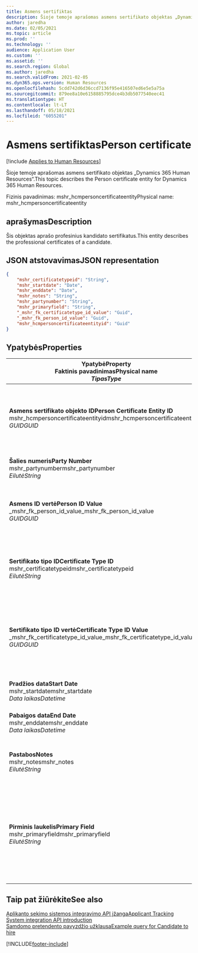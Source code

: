 ```yaml
---
title: Asmens sertifiktas
description: Šioje temoje aprašomas asmens sertifikato objektas „Dynamics 365 Human Resources“.
author: jaredha
ms.date: 02/05/2021
ms.topic: article
ms.prod: ''
ms.technology: ''
audience: Application User
ms.custom: ''
ms.assetid: ''
ms.search.region: Global
ms.author: jaredha
ms.search.validFrom: 2021-02-05
ms.dyn365.ops.version: Human Resources
ms.openlocfilehash: 5cdd742d6d36ccd7136f95e416507ed6e5e5a75a
ms.sourcegitcommit: 879ee8a10e6158885795dce4b3db5077540eec41
ms.translationtype: HT
ms.contentlocale: lt-LT
ms.lasthandoff: 05/18/2021
ms.locfileid: "6055201"
---
```

# <a name="person-certificate"></a><span data-ttu-id="29b69-103">Asmens sertifiktas</span><span class="sxs-lookup"><span data-stu-id="29b69-103">Person certificate</span></span>

[!include [Applies to Human Resources](../includes/applies-to-hr.md)]

<span data-ttu-id="29b69-104">Šioje temoje aprašomas asmens sertifikato objektas „Dynamics 365 Human Resources“.</span><span class="sxs-lookup"><span data-stu-id="29b69-104">This topic describes the Person certificate entity for Dynamics 365 Human Resources.</span></span>

<span data-ttu-id="29b69-105">Fizinis pavadinimas: mshr_hcmpersoncertificateentity</span><span class="sxs-lookup"><span data-stu-id="29b69-105">Physical name: mshr_hcmpersoncertificateentity</span></span>

## <a name="description"></a><span data-ttu-id="29b69-106">aprašymas</span><span class="sxs-lookup"><span data-stu-id="29b69-106">Description</span></span>

<span data-ttu-id="29b69-107">Šis objektas aprašo profesinius kandidato sertifikatus.</span><span class="sxs-lookup"><span data-stu-id="29b69-107">This entity describes the professional certificates of a candidate.</span></span>

## <a name="json-representation"></a><span data-ttu-id="29b69-108">JSON atstovavimas</span><span class="sxs-lookup"><span data-stu-id="29b69-108">JSON representation</span></span>

```json
{
    "mshr_certificatetypeid": "String",
    "mshr_startdate": "Date",
    "mshr_enddate": "Date",
    "mshr_notes": "String",
    "mshr_partynumber": "String",
    "mshr_primaryfield": "String",
    "_mshr_fk_certificatetype_id_value": "Guid",
    "_mshr_fk_person_id_value": "Guid",
    "mshr_hcmpersoncertificateentityid": "Guid"
}
```

## <a name="properties"></a><span data-ttu-id="29b69-109">Ypatybės</span><span class="sxs-lookup"><span data-stu-id="29b69-109">Properties</span></span>

| <span data-ttu-id="29b69-110">Ypatybė</span><span class="sxs-lookup"><span data-stu-id="29b69-110">Property</span></span><br><span data-ttu-id="29b69-111">**Faktinis pavadinimas**</span><span class="sxs-lookup"><span data-stu-id="29b69-111">**Physical name**</span></span><br><span data-ttu-id="29b69-112">**_Tipas_**</span><span class="sxs-lookup"><span data-stu-id="29b69-112">**_Type_**</span></span> | <span data-ttu-id="29b69-113">Naudoti</span><span class="sxs-lookup"><span data-stu-id="29b69-113">Use</span></span> | <span data-ttu-id="29b69-114">aprašymas</span><span class="sxs-lookup"><span data-stu-id="29b69-114">Description</span></span> |
| --- | --- | --- |
| <span data-ttu-id="29b69-115">**Asmens sertifikato objekto ID**</span><span class="sxs-lookup"><span data-stu-id="29b69-115">**Person Certificate Entity ID**</span></span><br><span data-ttu-id="29b69-116">mshr_hcmpersoncertificateentityid</span><span class="sxs-lookup"><span data-stu-id="29b69-116">mshr_hcmpersoncertificateentityid</span></span><br><span data-ttu-id="29b69-117">*GUID*</span><span class="sxs-lookup"><span data-stu-id="29b69-117">*GUID*</span></span> | <span data-ttu-id="29b69-118">Tik skaitomas</span><span class="sxs-lookup"><span data-stu-id="29b69-118">Read-only</span></span><br><span data-ttu-id="29b69-119">Būtina</span><span class="sxs-lookup"><span data-stu-id="29b69-119">Required</span></span> | <span data-ttu-id="29b69-120">Sistemos sukurtas unikalus identifikatorius asmens sertifikato objekto įrašui.</span><span class="sxs-lookup"><span data-stu-id="29b69-120">System-generated unique identifier for the person certificate entity record.</span></span> |
| <span data-ttu-id="29b69-121">**Šalies numeris**</span><span class="sxs-lookup"><span data-stu-id="29b69-121">**Party Number**</span></span><br><span data-ttu-id="29b69-122">mshr_partynumber</span><span class="sxs-lookup"><span data-stu-id="29b69-122">mshr_partynumber</span></span><br><span data-ttu-id="29b69-123">*Eilutė*</span><span class="sxs-lookup"><span data-stu-id="29b69-123">*String*</span></span> | <span data-ttu-id="29b69-124">Skaitymas/rašymas</span><span class="sxs-lookup"><span data-stu-id="29b69-124">Read/write</span></span><br><span data-ttu-id="29b69-125">Būtina</span><span class="sxs-lookup"><span data-stu-id="29b69-125">Required</span></span> | <span data-ttu-id="29b69-126">Šalies (asmens) kandidato ID.</span><span class="sxs-lookup"><span data-stu-id="29b69-126">The party (person) ID of the candidate.</span></span> |
| <span data-ttu-id="29b69-127">**Asmens ID vertė**</span><span class="sxs-lookup"><span data-stu-id="29b69-127">**Person ID Value**</span></span><br><span data-ttu-id="29b69-128">_mshr_fk_person_id_value</span><span class="sxs-lookup"><span data-stu-id="29b69-128">_mshr_fk_person_id_value</span></span><br><span data-ttu-id="29b69-129">*GUID*</span><span class="sxs-lookup"><span data-stu-id="29b69-129">*GUID*</span></span> | <span data-ttu-id="29b69-130">Tik skaitomas</span><span class="sxs-lookup"><span data-stu-id="29b69-130">Read-only</span></span><br><span data-ttu-id="29b69-131">Būtina</span><span class="sxs-lookup"><span data-stu-id="29b69-131">Required</span></span><br><span data-ttu-id="29b69-132">Užsienio raktas: mshr_dirpersonentityid of mshr_dirpersonentity</span><span class="sxs-lookup"><span data-stu-id="29b69-132">Foreign key: mshr_dirpersonentityid of mshr_dirpersonentity</span></span> | <span data-ttu-id="29b69-133">Sistemos sukurtas šalies (asmens) identifikatoriaus objekto įrašas.</span><span class="sxs-lookup"><span data-stu-id="29b69-133">The system-generated identifier of the party (person) entity record.</span></span> |
| <span data-ttu-id="29b69-134">**Sertifikato tipo ID**</span><span class="sxs-lookup"><span data-stu-id="29b69-134">**Certificate Type ID**</span></span><br><span data-ttu-id="29b69-135">mshr_certificatetypeid</span><span class="sxs-lookup"><span data-stu-id="29b69-135">mshr_certificatetypeid</span></span><br><span data-ttu-id="29b69-136">*Eilutė*</span><span class="sxs-lookup"><span data-stu-id="29b69-136">*String*</span></span> | <span data-ttu-id="29b69-137">Skaitymas/rašymas</span><span class="sxs-lookup"><span data-stu-id="29b69-137">Read/write</span></span><br><span data-ttu-id="29b69-138">Būtina</span><span class="sxs-lookup"><span data-stu-id="29b69-138">Required</span></span> |  <span data-ttu-id="29b69-139">Sertifikato tipo nustatyto žmogiškuosiuose ištekliuose identifikatorius.</span><span class="sxs-lookup"><span data-stu-id="29b69-139">The identifier of the certificate type defined in Human Resources.</span></span> |
| <span data-ttu-id="29b69-140">**Sertifikato tipo ID vertė**</span><span class="sxs-lookup"><span data-stu-id="29b69-140">**Certificate Type ID Value**</span></span><br><span data-ttu-id="29b69-141">_mshr_fk_certificatetype_id_value</span><span class="sxs-lookup"><span data-stu-id="29b69-141">_mshr_fk_certificatetype_id_value</span></span><br><span data-ttu-id="29b69-142">*GUID*</span><span class="sxs-lookup"><span data-stu-id="29b69-142">*GUID*</span></span> | <span data-ttu-id="29b69-143">Tik skaitomas</span><span class="sxs-lookup"><span data-stu-id="29b69-143">Read-only</span></span><br><span data-ttu-id="29b69-144">Būtina</span><span class="sxs-lookup"><span data-stu-id="29b69-144">Required</span></span><br><span data-ttu-id="29b69-145">Užsienio raktas: mshr_hcmcertificatetypeentityid mshr_hcmcertificatetypeentity</span><span class="sxs-lookup"><span data-stu-id="29b69-145">Foreign key: mshr_hcmcertificatetypeentityid of mshr_hcmcertificatetypeentity</span></span> | <span data-ttu-id="29b69-146">Sistemos sukurtas unikalus identifikatorius sertifikato tipui susietame objekte.</span><span class="sxs-lookup"><span data-stu-id="29b69-146">System-generated unique identifier of the certificate type in the associated entity.</span></span> |
| <span data-ttu-id="29b69-147">**Pradžios data**</span><span class="sxs-lookup"><span data-stu-id="29b69-147">**Start Date**</span></span><br><span data-ttu-id="29b69-148">mshr_startdate</span><span class="sxs-lookup"><span data-stu-id="29b69-148">mshr_startdate</span></span><br><span data-ttu-id="29b69-149">*Data laikas*</span><span class="sxs-lookup"><span data-stu-id="29b69-149">*Datetime*</span></span> | <span data-ttu-id="29b69-150">Skaitymas/rašymas</span><span class="sxs-lookup"><span data-stu-id="29b69-150">Read/write</span></span><br><span data-ttu-id="29b69-151">Būtina</span><span class="sxs-lookup"><span data-stu-id="29b69-151">Required</span></span> | <span data-ttu-id="29b69-152">Sertifikato išdavimo data.</span><span class="sxs-lookup"><span data-stu-id="29b69-152">The date at which the certificate was issued.</span></span> |
| <span data-ttu-id="29b69-153">**Pabaigos data**</span><span class="sxs-lookup"><span data-stu-id="29b69-153">**End Date**</span></span><br><span data-ttu-id="29b69-154">mshr_enddate</span><span class="sxs-lookup"><span data-stu-id="29b69-154">mshr_enddate</span></span><br><span data-ttu-id="29b69-155">*Data laikas*</span><span class="sxs-lookup"><span data-stu-id="29b69-155">*Datetime*</span></span> | <span data-ttu-id="29b69-156">Skaitymas/rašymas</span><span class="sxs-lookup"><span data-stu-id="29b69-156">Read/write</span></span><br><span data-ttu-id="29b69-157">Pasirinktinai</span><span class="sxs-lookup"><span data-stu-id="29b69-157">Optional</span></span> | <span data-ttu-id="29b69-158">Data, kada sertifikatas nustos galioti.</span><span class="sxs-lookup"><span data-stu-id="29b69-158">The date at which the certificate will expire.</span></span> |
| <span data-ttu-id="29b69-159">**Pastabos**</span><span class="sxs-lookup"><span data-stu-id="29b69-159">**Notes**</span></span><br><span data-ttu-id="29b69-160">mshr_notes</span><span class="sxs-lookup"><span data-stu-id="29b69-160">mshr_notes</span></span><br><span data-ttu-id="29b69-161">*Eilutė*</span><span class="sxs-lookup"><span data-stu-id="29b69-161">*String*</span></span> | <span data-ttu-id="29b69-162">Skaitymas/rašymas</span><span class="sxs-lookup"><span data-stu-id="29b69-162">Read/write</span></span><br><span data-ttu-id="29b69-163">Pasirinktinai</span><span class="sxs-lookup"><span data-stu-id="29b69-163">Optional</span></span> | <span data-ttu-id="29b69-164">Komentarai, kuriuos naudoja vadovai ar samdantys asmenys.</span><span class="sxs-lookup"><span data-stu-id="29b69-164">Notes for use by hiring managers and recruiters.</span></span> |
| <span data-ttu-id="29b69-165">**Pirminis laukelis**</span><span class="sxs-lookup"><span data-stu-id="29b69-165">**Primary Field**</span></span><br><span data-ttu-id="29b69-166">mshr_primaryfield</span><span class="sxs-lookup"><span data-stu-id="29b69-166">mshr_primaryfield</span></span><br><span data-ttu-id="29b69-167">*Eilutė*</span><span class="sxs-lookup"><span data-stu-id="29b69-167">*String*</span></span> | <span data-ttu-id="29b69-168">Tik skaitomas</span><span class="sxs-lookup"><span data-stu-id="29b69-168">Read-only</span></span><br><span data-ttu-id="29b69-169">Būtina</span><span class="sxs-lookup"><span data-stu-id="29b69-169">Required</span></span> |  <span data-ttu-id="29b69-170">Laukelis, kuris turi būti naudojamas kaip objekto įrašo identifikatorius.</span><span class="sxs-lookup"><span data-stu-id="29b69-170">Field to be used as an identifier of the entity record.</span></span> <span data-ttu-id="29b69-171">Šalies numerio, sertifikato tipo ID ir pradžios datos derinys.</span><span class="sxs-lookup"><span data-stu-id="29b69-171">Combination of party number, certificate type ID, and start date.</span></span> |

## <a name="see-also"></a><span data-ttu-id="29b69-172">Taip pat žiūrėkite</span><span class="sxs-lookup"><span data-stu-id="29b69-172">See also</span></span>

[<span data-ttu-id="29b69-173">Aplikanto sekimo sistemos integravimo API įžanga</span><span class="sxs-lookup"><span data-stu-id="29b69-173">Applicant Tracking System integration API introduction</span></span>](hr-admin-integration-ats-api-introduction.md)<br>
[<span data-ttu-id="29b69-174">Samdomo pretendento pavyzdžio užklausa</span><span class="sxs-lookup"><span data-stu-id="29b69-174">Example query for Candidate to hire</span></span>](hr-admin-integration-ats-api-candidate-to-hire-example-query.md)



[!INCLUDE[footer-include](../includes/footer-banner.md)]